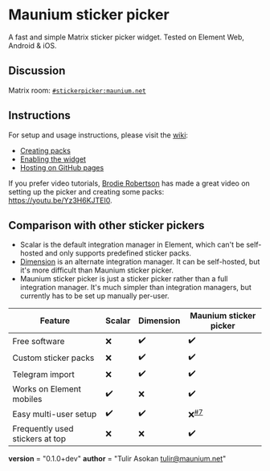 # Maunium sticker picker
A fast and simple Matrix sticker picker widget. Tested on Element Web, Android & iOS.

## Discussion
Matrix room: [`#stickerpicker:maunium.net`](https://matrix.to/#/#stickerpicker:maunium.net)

## Instructions
For setup and usage instructions, please visit the [wiki](https://github.com/maunium/stickerpicker/wiki):

* [Creating packs](https://github.com/maunium/stickerpicker/wiki/Creating-packs)
* [Enabling the widget](https://github.com/maunium/stickerpicker/wiki/Enabling-the-widget)
* [Hosting on GitHub pages](https://github.com/maunium/stickerpicker/wiki/Hosting-on-GitHub-pages)

If you prefer video tutorials, [Brodie Robertson](https://www.youtube.com/c/BrodieRobertson) has made a great video on setting up the picker and creating some packs: https://youtu.be/Yz3H6KJTEI0.

## Comparison with other sticker pickers

* Scalar is the default integration manager in Element, which can't be self-hosted and only supports predefined sticker packs.
* [Dimension](https://github.com/turt2live/matrix-dimension) is an alternate integration manager. It can be self-hosted, but it's more difficult than Maunium sticker picker.
* Maunium sticker picker is just a sticker picker rather than a full integration manager. It's much simpler than integration managers, but currently has to be set up manually per-user.

| Feature                         | Scalar | Dimension | Maunium sticker picker |
|---------------------------------|--------|-----------|------------------------|
| Free software                   | ❌     | ✔️        | ✔️                     |
| Custom sticker packs            | ❌     | ✔️        | ✔️                     |
| Telegram import                 | ❌     | ✔️        | ✔️                     |
| Works on Element mobiles        | ✔️     | ❌        | ✔️                     |
| Easy multi-user setup           | ✔️     | ✔️        | ❌<sup>[#7][#7]</sup>  |
| Frequently used stickers at top | ❌     | ❌        | ✔️                     |

[#7]: https://github.com/maunium/stickerpicker/issues/7
__version__ = "0.1.0+dev"
__author__ = "Tulir Asokan <tulir@maunium.net>"
